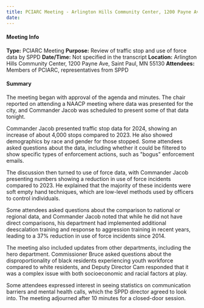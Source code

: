 ```yaml
---
title: PCIARC Meeting - Arlington Hills Community Center, 1200 Payne Ave, Saint Paul, MN 55130
date: 
---
```

#### Meeting Info
**Type:** PCIARC Meeting
**Purpose:** Review of traffic stop and use of force data by SPPD
**Date/Time:** Not specified in the transcript
**Location:** Arlington Hills Community Center, 1200 Payne Ave, Saint Paul, MN 55130
**Attendees:** Members of PCIARC, representatives from SPPD

#### Summary

The meeting began with approval of the agenda and minutes. The chair reported on attending a NAACP meeting where data was presented for the city, and Commander Jacob was scheduled to present some of that data tonight.

Commander Jacob presented traffic stop data for 2024, showing an increase of about 4,000 stops compared to 2023. He also showed demographics by race and gender for those stopped. Some attendees asked questions about the data, including whether it could be filtered to show specific types of enforcement actions, such as "bogus" enforcement emails.

The discussion then turned to use of force data, with Commander Jacob presenting numbers showing a reduction in use of force incidents compared to 2023. He explained that the majority of these incidents were soft empty hand techniques, which are low-level methods used by officers to control individuals.

Some attendees asked questions about the comparison to national or regional data, and Commander Jacob noted that while he did not have direct comparisons, his department had implemented additional deescalation training and response to aggression training in recent years, leading to a 37% reduction in use of force incidents since 2014.

The meeting also included updates from other departments, including the hero department. Commissioner Bruce asked questions about the disproportionality of black residents experiencing youth workforce compared to white residents, and Deputy Director Cam responded that it was a complex issue with both socioeconomic and racial factors at play.

Some attendees expressed interest in seeing statistics on communication barriers and mental health calls, which the SPPD director agreed to look into. The meeting adjourned after 10 minutes for a closed-door session.

